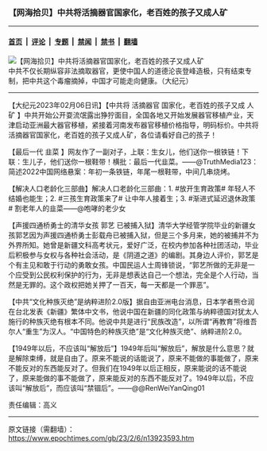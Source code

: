 ### 【网海拾贝】中共将活摘器官国家化，老百姓的孩子又成人矿

---

#### [首页](../../../..?n13923593) &nbsp;|&nbsp; [评论](../../../../../epoch-comment?n13923593) &nbsp;|&nbsp; [专题](../../../../../epoch-special?n13923593) &nbsp;|&nbsp; [禁闻](../../../../../epoch-news?n13923593) &nbsp;|&nbsp; [禁书](../../../../../books?n13923593) &nbsp;|&nbsp; [翻墙](https://github.com/gfw-breaker/nogfw/blob/master/README.md?n13923593)


<div><img alt="【网海拾贝】中共将活摘器官国家化，老百姓的孩子又成人矿" class="attachment-djy_600_400 size-djy_600_400 wp-post-image" src="https://i.epochtimes.com/assets/uploads/2018/09/2013-6-5-organ-harvesting-2-ss-600x400.jpg"/>
<div class="caption">
 中共不仅长期纵容非法摘取器官，更使中国人的道德沦丧登峰造极，只有结束专制，把中共这个毒瘤摘掉，中国才可能走向健康。（大纪元）
</div></div><hr/><div class="post_content" id="artbody" itemprop="articleBody">
 <!-- article content begin -->
 <p>
  【大纪元2023年02月06日讯】【中共将
  <ok href="https://www.epochtimes.com/gb/tag/%E6%B4%BB%E6%91%98%E5%99%A8%E5%AE%98.html">
   活摘器官
  </ok>
  国家化，老百姓的孩子又成
  <ok href="https://www.epochtimes.com/gb/tag/%E4%BA%BA%E7%9F%BF.html">
   人矿
  </ok>
  】中共开始公开耍流氓露出狰狞面目，全国各地又开始发展器官移植产业，天津启动亚洲最大器官移植，紧接着河南发布器官移植价格指导，明码标价。中共将活摘器官国家化，老百姓的孩子又成人矿，各位请看好自己的孩子！
 </p>
 <p>
  【最后一代
  <ok href="https://www.epochtimes.com/gb/tag/%E9%9F%AD%E8%8F%9C.html">
   韭菜
  </ok>
  】网友作了一副对子，上联：生女儿，他们送你一根铁链！下联：生儿子，他们送你一根鞋带！横批：最后一代韭菜。——@TruthMedia123：简述2022中国网络悬案：年初一条铁链，年尾一根鞋带，中间几串烧烤。
 </p>
 <p>
  【解决人口老龄化三部曲】解决人口老龄化三部曲：1. #放开生育政策# 年轻人不结婚也能生；2. #三孩生育政策来了# 让中年人接着生；3. #渐进式延迟退休政策# 割老年人的韭菜——@咆哮的老少女
 </p>
 <p>
  【声援四通桥勇士的清华女孩
  <ok href="https://www.epochtimes.com/gb/tag/%E9%83%AD%E8%89%BA.html">
   郭艺
  </ok>
  已被捕入狱】清华大学经管学院毕业的新疆女孩郭艺因为声援四通桥勇士彭载舟已被捕入狱，但是三个多月来，她的被捕并不为外界所知。她曾是新疆文科高考状元，爱好广泛，在校内参加各种社团活动，毕业后积极参与女权与各种社会活动，是《阴道之道》的编剧。其身边人评价，郭艺是个有主见和敢于行动的勇敢女孩。中国民运人士周锋锁说，“郭艺所做的无非是一个应受到公民权利保护的行为，无非是想表达自己一个想法，完全是个人行动，当然是无罪的。这个政权把她关押了一百天，每一天都是一个罪恶”。
 </p>
 <p>
  【中共“文化种族灭绝”是纳粹进阶2.0版】据自由亚洲电台消息，日本学者熊仓润在台北发表《新疆》繁体中文书，他说中国在新疆的同化政策与纳粹德国对犹太人施行的种族灭绝有根本不同。他说中共是进行“民族改造”，以所谓“再教育”将维吾尔人“重生”为汉人。“中国特色的种族灭绝”是“文化种族灭绝”、纳粹进阶2.0。
 </p>
 <p>
  【1949年以后，不应该叫“解放后”】1949年后叫“解放后”，解放是什么意思？就是解除束缚，就是自由了。原来不能说的话能说了，原来不能做的事能做了，原来不能反对的东西能反对了。但我们在1949年以后正相反，原来能说的话不能说了，原来能做的事不能做了，原来能反对的东西不能反对了。1949年以后，不应该叫“解放后”，而应该叫“禁锢后”。——@@RenWeiYanQing01
 </p>
 <p>
  责任编辑：高义
 </p>
 <!-- article content end -->
 <div id="below_article_ad">
 </div>
</div>


---

原文链接（需翻墙）：https://www.epochtimes.com/gb/23/2/6/n13923593.htm